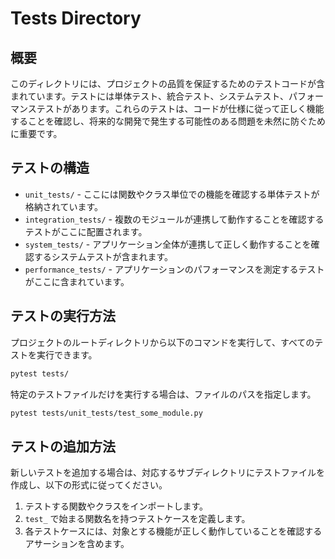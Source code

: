 # Tests Directory

## 概要

このディレクトリには、プロジェクトの品質を保証するためのテストコードが含まれています。テストには単体テスト、統合テスト、システムテスト、パフォーマンステストがあります。これらのテストは、コードが仕様に従って正しく機能することを確認し、将来的な開発で発生する可能性のある問題を未然に防ぐために重要です。

## テストの構造

- `unit_tests/` - ここには関数やクラス単位での機能を確認する単体テストが格納されています。
- `integration_tests/` - 複数のモジュールが連携して動作することを確認するテストがここに配置されます。
- `system_tests/` - アプリケーション全体が連携して正しく動作することを確認するシステムテストが含まれます。
- `performance_tests/` - アプリケーションのパフォーマンスを測定するテストがここに含まれています。

## テストの実行方法

プロジェクトのルートディレクトリから以下のコマンドを実行して、すべてのテストを実行できます。

```bash
pytest tests/
```

特定のテストファイルだけを実行する場合は、ファイルのパスを指定します。

```bash
pytest tests/unit_tests/test_some_module.py
```

## テストの追加方法

新しいテストを追加する場合は、対応するサブディレクトリにテストファイルを作成し、以下の形式に従ってください。

1. テストする関数やクラスをインポートします。
2. `test_` で始まる関数名を持つテストケースを定義します。
3. 各テストケースには、対象とする機能が正しく動作していることを確認するアサーションを含めます。